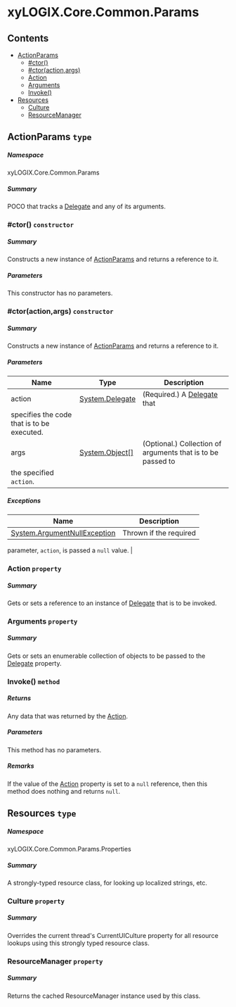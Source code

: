 <a name='assembly'></a>
# xyLOGIX.Core.Common.Params

## Contents

- [ActionParams](#T-xyLOGIX-Core-Common-Params-ActionParams 'xyLOGIX.Core.Common.Params.ActionParams')
  - [#ctor()](#M-xyLOGIX-Core-Common-Params-ActionParams-#ctor 'xyLOGIX.Core.Common.Params.ActionParams.#ctor')
  - [#ctor(action,args)](#M-xyLOGIX-Core-Common-Params-ActionParams-#ctor-System-Delegate,System-Object[]- 'xyLOGIX.Core.Common.Params.ActionParams.#ctor(System.Delegate,System.Object[])')
  - [Action](#P-xyLOGIX-Core-Common-Params-ActionParams-Action 'xyLOGIX.Core.Common.Params.ActionParams.Action')
  - [Arguments](#P-xyLOGIX-Core-Common-Params-ActionParams-Arguments 'xyLOGIX.Core.Common.Params.ActionParams.Arguments')
  - [Invoke()](#M-xyLOGIX-Core-Common-Params-ActionParams-Invoke 'xyLOGIX.Core.Common.Params.ActionParams.Invoke')
- [Resources](#T-xyLOGIX-Core-Common-Params-Properties-Resources 'xyLOGIX.Core.Common.Params.Properties.Resources')
  - [Culture](#P-xyLOGIX-Core-Common-Params-Properties-Resources-Culture 'xyLOGIX.Core.Common.Params.Properties.Resources.Culture')
  - [ResourceManager](#P-xyLOGIX-Core-Common-Params-Properties-Resources-ResourceManager 'xyLOGIX.Core.Common.Params.Properties.Resources.ResourceManager')

<a name='T-xyLOGIX-Core-Common-Params-ActionParams'></a>
## ActionParams `type`

##### Namespace

xyLOGIX.Core.Common.Params

##### Summary

POCO that tracks a [Delegate](http://msdn.microsoft.com/query/dev14.query?appId=Dev14IDEF1&l=EN-US&k=k:System.Delegate 'System.Delegate') and any of its
arguments.

<a name='M-xyLOGIX-Core-Common-Params-ActionParams-#ctor'></a>
### #ctor() `constructor`

##### Summary

Constructs a new instance of
[ActionParams](#T-xyLOGIX-Core-Common-Params-ActionParams 'xyLOGIX.Core.Common.Params.ActionParams') and returns a reference to it.

##### Parameters

This constructor has no parameters.

<a name='M-xyLOGIX-Core-Common-Params-ActionParams-#ctor-System-Delegate,System-Object[]-'></a>
### #ctor(action,args) `constructor`

##### Summary

Constructs a new instance of
[ActionParams](#T-xyLOGIX-Core-Common-Params-ActionParams 'xyLOGIX.Core.Common.Params.ActionParams') and returns a reference to it.

##### Parameters

| Name | Type | Description |
| ---- | ---- | ----------- |
| action | [System.Delegate](http://msdn.microsoft.com/query/dev14.query?appId=Dev14IDEF1&l=EN-US&k=k:System.Delegate 'System.Delegate') | (Required.) A [Delegate](http://msdn.microsoft.com/query/dev14.query?appId=Dev14IDEF1&l=EN-US&k=k:System.Delegate 'System.Delegate') that
specifies the code that is to be executed. |
| args | [System.Object[]](http://msdn.microsoft.com/query/dev14.query?appId=Dev14IDEF1&l=EN-US&k=k:System.Object[] 'System.Object[]') | (Optional.) Collection of arguments that is to be passed to
the specified `action`. |

##### Exceptions

| Name | Description |
| ---- | ----------- |
| [System.ArgumentNullException](http://msdn.microsoft.com/query/dev14.query?appId=Dev14IDEF1&l=EN-US&k=k:System.ArgumentNullException 'System.ArgumentNullException') | Thrown if the required
parameter, `action`, is passed a `null`
value. |

<a name='P-xyLOGIX-Core-Common-Params-ActionParams-Action'></a>
### Action `property`

##### Summary

Gets or sets a reference to an instance of
[Delegate](http://msdn.microsoft.com/query/dev14.query?appId=Dev14IDEF1&l=EN-US&k=k:System.Delegate 'System.Delegate') that is to be invoked.

<a name='P-xyLOGIX-Core-Common-Params-ActionParams-Arguments'></a>
### Arguments `property`

##### Summary

Gets or sets an enumerable collection of objects to be passed to the
[Delegate](#P-Core-Common-Params-ActionParams-Delegate 'Core.Common.Params.ActionParams.Delegate') property.

<a name='M-xyLOGIX-Core-Common-Params-ActionParams-Invoke'></a>
### Invoke() `method`

##### Returns

Any data that was returned by the
[Action](#P-Core-Common-Params-Interfaces-IActionParams-Action 'Core.Common.Params.Interfaces.IActionParams.Action').

##### Parameters

This method has no parameters.

##### Remarks

If the value of the
[Action](#P-Core-Common-Params-ActionParams-Action 'Core.Common.Params.ActionParams.Action') property is set to a
`null` reference, then this method does nothing and returns
`null`.

<a name='T-xyLOGIX-Core-Common-Params-Properties-Resources'></a>
## Resources `type`

##### Namespace

xyLOGIX.Core.Common.Params.Properties

##### Summary

A strongly-typed resource class, for looking up localized strings, etc.

<a name='P-xyLOGIX-Core-Common-Params-Properties-Resources-Culture'></a>
### Culture `property`

##### Summary

Overrides the current thread's CurrentUICulture property for all
  resource lookups using this strongly typed resource class.

<a name='P-xyLOGIX-Core-Common-Params-Properties-Resources-ResourceManager'></a>
### ResourceManager `property`

##### Summary

Returns the cached ResourceManager instance used by this class.
